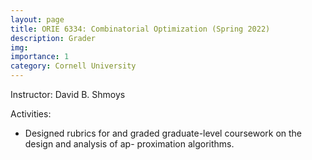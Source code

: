 ```yaml
---
layout: page
title: ORIE 6334: Combinatorial Optimization (Spring 2022)
description: Grader
img: 
importance: 1
category: Cornell University
---
```


<p>
Instructor: David B. Shmoys
</p>

<p>
Activities:
<ul style="list-style-type:disc;">
<li>
	Designed rubrics for and graded graduate-level coursework on the design and analysis of ap-
proximation algorithms.
</li>
</ul>
</p>